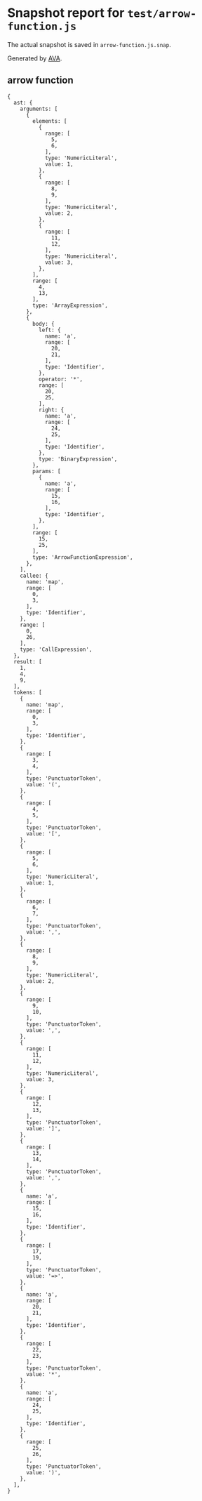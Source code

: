 # Snapshot report for `test/arrow-function.js`

The actual snapshot is saved in `arrow-function.js.snap`.

Generated by [AVA](https://ava.li).

## arrow function

    {
      ast: {
        arguments: [
          {
            elements: [
              {
                range: [
                  5,
                  6,
                ],
                type: 'NumericLiteral',
                value: 1,
              },
              {
                range: [
                  8,
                  9,
                ],
                type: 'NumericLiteral',
                value: 2,
              },
              {
                range: [
                  11,
                  12,
                ],
                type: 'NumericLiteral',
                value: 3,
              },
            ],
            range: [
              4,
              13,
            ],
            type: 'ArrayExpression',
          },
          {
            body: {
              left: {
                name: 'a',
                range: [
                  20,
                  21,
                ],
                type: 'Identifier',
              },
              operator: '*',
              range: [
                20,
                25,
              ],
              right: {
                name: 'a',
                range: [
                  24,
                  25,
                ],
                type: 'Identifier',
              },
              type: 'BinaryExpression',
            },
            params: [
              {
                name: 'a',
                range: [
                  15,
                  16,
                ],
                type: 'Identifier',
              },
            ],
            range: [
              15,
              25,
            ],
            type: 'ArrowFunctionExpression',
          },
        ],
        callee: {
          name: 'map',
          range: [
            0,
            3,
          ],
          type: 'Identifier',
        },
        range: [
          0,
          26,
        ],
        type: 'CallExpression',
      },
      result: [
        1,
        4,
        9,
      ],
      tokens: [
        {
          name: 'map',
          range: [
            0,
            3,
          ],
          type: 'Identifier',
        },
        {
          range: [
            3,
            4,
          ],
          type: 'PunctuatorToken',
          value: '(',
        },
        {
          range: [
            4,
            5,
          ],
          type: 'PunctuatorToken',
          value: '[',
        },
        {
          range: [
            5,
            6,
          ],
          type: 'NumericLiteral',
          value: 1,
        },
        {
          range: [
            6,
            7,
          ],
          type: 'PunctuatorToken',
          value: ',',
        },
        {
          range: [
            8,
            9,
          ],
          type: 'NumericLiteral',
          value: 2,
        },
        {
          range: [
            9,
            10,
          ],
          type: 'PunctuatorToken',
          value: ',',
        },
        {
          range: [
            11,
            12,
          ],
          type: 'NumericLiteral',
          value: 3,
        },
        {
          range: [
            12,
            13,
          ],
          type: 'PunctuatorToken',
          value: ']',
        },
        {
          range: [
            13,
            14,
          ],
          type: 'PunctuatorToken',
          value: ',',
        },
        {
          name: 'a',
          range: [
            15,
            16,
          ],
          type: 'Identifier',
        },
        {
          range: [
            17,
            19,
          ],
          type: 'PunctuatorToken',
          value: '=>',
        },
        {
          name: 'a',
          range: [
            20,
            21,
          ],
          type: 'Identifier',
        },
        {
          range: [
            22,
            23,
          ],
          type: 'PunctuatorToken',
          value: '*',
        },
        {
          name: 'a',
          range: [
            24,
            25,
          ],
          type: 'Identifier',
        },
        {
          range: [
            25,
            26,
          ],
          type: 'PunctuatorToken',
          value: ')',
        },
      ],
    }
